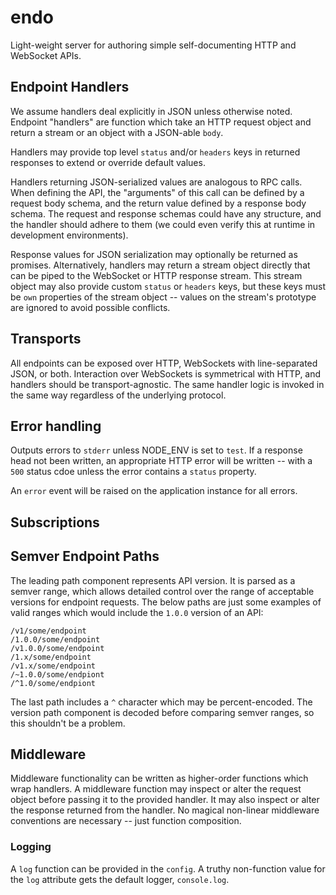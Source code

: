 # endo

Light-weight server for authoring simple self-documenting HTTP and WebSocket APIs.


## Endpoint Handlers

We assume handlers deal explicitly in JSON unless otherwise noted. Endpoint "handlers" are function which take an HTTP request object and return a stream or an object with a JSON-able `body`.

Handlers may provide top level `status` and/or `headers` keys in returned responses to extend or override default values.

Handlers returning JSON-serialized values are analogous to RPC calls. When defining the API, the "arguments" of this call can be defined by a request body schema, and the return value defined by a response body schema. The request and response schemas could have any structure, and the handler should adhere to them (we could even verify this at runtime in development environments).

Response values for JSON serialization may optionally be returned as promises. Alternatively, handlers may return a stream object directly that can be piped to the WebSocket or HTTP response stream. This stream object may also provide custom `status` or `headers` keys, but these keys must be `own` properties of the stream object -- values on the stream's prototype are ignored to avoid possible conflicts.


## Transports

All endpoints can be exposed over HTTP, WebSockets with line-separated JSON, or both. Interaction over WebSockets is symmetrical with HTTP, and handlers should be transport-agnostic. The same handler logic is invoked in the same way regardless of the underlying protocol.


## Error handling

Outputs errors to `stderr` unless NODE_ENV is set to `test`. If a response head not been written, an appropriate HTTP error will be written -- with a `500` status cdoe unless the error contains a `status` property.

An `error` event will be raised on the application instance for all errors.


## Subscriptions


## Semver Endpoint Paths

The leading path component represents API version. It is parsed as a semver range, which allows detailed control over the range of acceptable versions for endpoint requests. The below paths are just some examples of valid ranges which would include the `1.0.0` version of an API:

```
/v1/some/endpoint
/1.0.0/some/endpoint
/v1.0.0/some/endpoint
/1.x/some/endpoint
/v1.x/some/endpoint
/~1.0.0/some/endpiont
/^1.0/some/endpiont
```

The last path includes a `^` character which may be percent-encoded. The version path component is decoded before comparing semver ranges, so this shouldn't be a problem.


## Middleware

Middleware functionality can be written as higher-order functions which wrap handlers. A middleware function may inspect or alter the request object before passing it to the provided handler. It may also inspect or alter the response returned from the handler. No magical non-linear middleware conventions are necessary -- just function composition.

### Logging

A `log` function can be provided in the `config`. A truthy non-function value for the `log` attribute gets the default logger, `console.log`.
